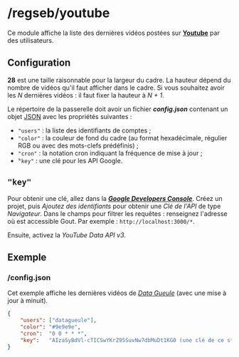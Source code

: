 # /regseb/youtube

Ce module affiche la liste des dernières vidéos postées sur
**[Youtube](//www.youtube.com)** par des utilisateurs.

## Configuration

**28** est une taille raisonnable pour la largeur du cadre. La hauteur dépend
du nombre de vidéos qu'il faut afficher dans le cadre. Si vous souhaitez avoir
les *N* dernières vidéos : il faut fixer la hauteur à *N + 1*.

Le répertoire de la passerelle doit avoir un fichier ***config.json***
contenant un objet [JSON](http://www.json.org "JavaScript Object Notation")
avec les propriétés suivantes :

- `"users"` : la liste des identifiants de comptes ;
- `"color"` : la couleur de fond du cadre (au format hexadécimale, régulier RGB
  ou avec des mots-clefs prédéfinis) ;
- `"cron"` : la notation cron indiquant la fréquence de mise à jour ;
- ̀`"key"` : une clé pour les API Google.

## `"key"`

Pour obtenir une clé, allez dans la
***[Google Developers Console](//console.developers.google.com/)***. Créez un
projet, puis *Ajoutez des identifiants* pour obtenir une *Clé de l'API* de type
*Navigateur*. Dans le champs pour filtrer les requêtes : renseignez l'adresse où
est accessible Gout. Par exemple : `http://localhost:3000/*`.

Ensuite, activez la *YouTube Data API v3*.

## Exemple

### /config.json

Cet exemple affiche les dernières vidéos de
*[Data Gueule](//www.youtube.com/user/datagueule)* (avec une mise à jour à
minuit).

```JSON
{
    "users": ["datagueule"],
    "color": "#9e9e9e",
    "cron":  "0 0 * * *",
    "key":   "AIzaSyBdVl-cTICSwYKrZ95SuvNw7dbMuDt1KG0 (une clé de ce style)"
}
```
